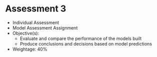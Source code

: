 # Assessment 3
- Individual Assessment
- Model Assessment Assignment
- Objective(s):
  - Evaluate and compare the performance of the models built
  - Produce conclusions and decisions based on model predictions
- Weightage: 40%

